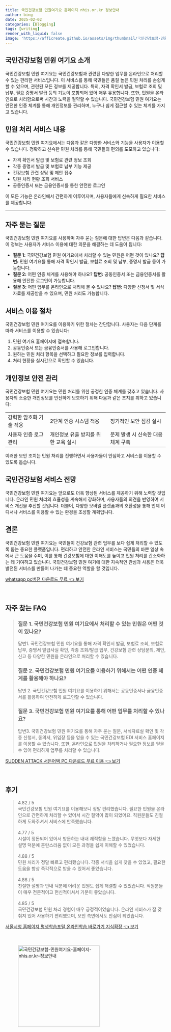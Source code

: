 ```yaml
---
title: 국민건강보험 민원여기요 홈페이지 nhis.or.kr 정보안내
author: bing
date: 2025-02-02
categories: [Blogging]
tags: [writing]
render_with_liquid: false
image: 'https://afficreate.github.io/assets/img/thumbnail/국민건강보험-민원여기요-홈페이지-nhis.or.kr-정보안내.webp'
---
```



<h2 id='국민건강보험_민원_여기요_소개'>국민건강보험 민원 여기요 소개</h2>

<p>국민건강보험 민원 여기요는 국민건강보험과 관련된 다양한 업무를 온라인으로 처리할 수 있는 편리한 서비스입니다. 이 서비스를 통해 국민들은 품질 높은 민원 처리를 손쉽게 할 수 있으며, 관련된 모든 정보를 제공합니다. 특히, 자격 확인서 발급, 보험료 조회 및 납부, 필요 증명서 발급 등의 기능이 포함되어 있어 매우 유용합니다. 또한, 민원을 온라인으로 처리함으로써 시간과 노력을 절약할 수 있습니다. 국민건강보험 민원 여기요는 안전한 인증 체계를 통해 개인정보를 관리하며, 누구나 쉽게 접근할 수 있는 체계를 가지고 있습니다.</p>

<h2 id='민원_처리_서비스_내용'>민원 처리 서비스 내용</h2>

<p>국민건강보험 민원 여기요에서는 다음과 같은 다양한 서비스와 기능을 사용자가 이용할 수 있습니다. 정확하고 신속한 민원 처리를 통해 국민들의 편의를 도모하고 있습니다:</p>

<ul>
    <li>자격 확인서 발급 및 보험료 관련 정보 조회</li>
    <li>각종 증명서 발급 및 보험료 납부 기능 제공</li>
    <li>건강보험 관련 상담 및 제안 접수</li>
    <li>민원 처리 현황 조회 서비스</li>
    <li>공동인증서 또는 금융인증서를 통한 안전한 로그인</li>
</ul>

<p>이 모든 기능은 온라인에서 간편하게 이루어지며, 사용자들에게 신속하게 필요한 서비스를 제공합니다.</p>

<hr />

<h2 id='자주_묻는_질문'>자주 묻는 질문</h2>

<p>국민건강보험 민원 여기요를 사용하며 자주 묻는 질문에 대한 답변은 다음과 같습니다. 이 정보는 사용자가 서비스 이용에 대한 의문을 해결하는 데 도움이 됩니다:</p>

<ul>
    <li><b>질문 1:</b> 국민건강보험 민원 여기요에서 처리할 수 있는 민원은 어떤 것이 있나요? <b>답변:</b> 민원 여기요를 통해 자격 확인서 발급, 보험료 조회 및 납부, 증명서 발급 등이 가능합니다.</li>
    <li><b>질문 2:</b> 어떤 인증 체계를 사용해야 하나요? <b>답변:</b> 공동인증서 또는 금융인증서를 활용해 안전한 로그인이 가능합니다.</li>
    <li><b>질문 3:</b> 어떤 업무를 온라인으로 처리해 볼 수 있나요? <b>답변:</b> 다양한 신청서 및 서식 자료를 제공받을 수 있으며, 민원 처리도 가능합니다.</li>
</ul>

<h2 id='서비스_이용_절차'>서비스 이용 절차</h2>

<p>국민건강보험 민원 여기요를 이용하기 위한 절차는 간단합니다. 사용자는 다음 단계를 따라 서비스를 이용할 수 있습니다:</p>

<ol>
    <li>민원 여기요 홈페이지에 접속합니다.</li>
    <li>공동인증서 또는 금융인증서를 사용해 로그인합니다.</li>
    <li>원하는 민원 처리 항목을 선택하고 필요한 정보를 입력합니다.</li>
    <li>처리 현황을 실시간으로 확인할 수 있습니다.</li>
</ol>

<h2 id='개인정보_안전_관리'>개인정보 안전 관리</h2>

<p>국민건강보험 민원 여기요는 민원 처리를 위한 공정한 인증 체계를 갖추고 있습니다. 사용자의 소중한 개인정보를 안전하게 보호하기 위해 다음과 같은 조치를 취하고 있습니다:</p>

<table>
    <tr>
        <td>강력한 암호화 기술 적용</td>
        <td>2단계 인증 시스템 적용</td>
        <td>정기적인 보안 점검 실시</td>
    </tr>
    <tr>
        <td>사용자 인증 로그 관리</td>
        <td>개인정보 유출 방지를 위한 교육 실시</td>
        <td>문제 발생 시 신속한 대응 체계 구축</td>
    </tr>
</table>

<p>이러한 보안 조치는 민원 처리를 진행하면서 사용자들이 안심하고 서비스를 이용할 수 있도록 돕습니다.</p>

<h2 id='국민건강보험_서비스_전망'>국민건강보험 서비스 전망</h2>

<p>국민건강보험 민원 여기요는 앞으로도 더욱 향상된 서비스를 제공하기 위해 노력할 것입니다. 온라인 민원 처리의 효율성을 계속해서 강화하며, 사용자들의 의견을 반영하여 서비스 개선을 추진할 것입니다. 더불어, 다양한 모바일 플랫폼과의 호환성을 통해 언제 어디서나 서비스를 이용할 수 있는 환경을 조성할 계획입니다.</p>

<h2 id='결론'>결론</h2>

<p>국민건강보험 민원 여기요는 국민들이 건강보험 관련 업무를 보다 쉽게 처리할 수 있도록 돕는 중요한 플랫폼입니다. 편리하고 안전한 온라인 서비스는 국민들의 바쁜 일상 속에서 큰 도움을 주며, 이를 통해 건강보험에 대한 이해도를 높이고 민원 처리를 간소화하는 데 기여하고 있습니다. 국민건강보험 민원 여기에 대한 지속적인 관심과 사용은 더욱 발전된 서비스를 만들어 나가는 데 중요한 역할을 할 것입니다.</p>


<p><a class="click-button" title="whatsapp pc버전 다운로드 무료" href="https://afficreate.github.io/posts/whatsapp-pc%EB%B2%84%EC%A0%84-%EB%8B%A4%EC%9A%B4%EB%A1%9C%EB%93%9C-%EB%AC%B4%EB%A3%8C/" rel="dofollow">whatsapp pc버전 다운로드 무료 👈 보기</a></p><br>
<h2 id='자주_찾는_FAQ'>자주 찾는 FAQ</h2>
<div itemscope="" itemtype="https://schema.org/FAQPage"> 
<blockquote> 
<div itemscope="" itemprop="mainEntity" itemtype="https://schema.org/Question"> 
<h3 itemprop="name">질문 1. 국민건강보험 민원 여기요에서 처리할 수 있는 민원은 어떤 것이 있나요?</h3> 
<div itemscope="" itemprop="acceptedAnswer" itemtype="https://schema.org/Answer"> 
<span itemprop="text"> 
<p>답변1. 국민건강보험 민원 여기요를 통해 자격 확인서 발급, 보험료 조회, 보험료 납부, 증명서 발급사실 확인, 각종 조회/발급 업무, 건강보험 관련 상담문의, 제안, 신고 등 다양한 민원을 온라인으로 처리할 수 있습니다.</p> 
</span> 
</div> 
</div> 

<div itemscope="" itemprop="mainEntity" itemtype="https://schema.org/Question"> 
<h3 itemprop="name">질문 2. 국민건강보험 민원 여기요를 이용하기 위해서는 어떤 인증 체계를 활용해야 하나요?</h3> 
<div itemscope="" itemprop="acceptedAnswer" itemtype="https://schema.org/Answer"> 
<span itemprop="text"> 
<p>답변 2. 국민건강보험 민원 여기요를 이용하기 위해서는 공동인증서나 금융인증서를 활용하여 안전하게 로그인할 수 있습니다.</p> 
</span> 
</div> 
</div> 

<div itemscope="" itemprop="mainEntity" itemtype="https://schema.org/Question"> 
<h3 itemprop="name">질문 3. 국민건강보험 민원 여기요를 통해 어떤 업무를 처리할 수 있나요?</h3> 
<div itemscope="" itemprop="acceptedAnswer" itemtype="https://schema.org/Answer"> 
<span itemprop="text"> 
<p>답변3. 국민건강보험 민원 여기요를 통해 자주 묻는 질문, 서식자료실 확인 및 각종 신청서, 동의서, 위임장 등을 얻을 수 있는 국민건강보험 EDI 서비스 홈페이지를 이용할 수 있습니다. 또한, 온라인으로 민원을 처리하거나 필요한 정보를 얻을 수 있어 편리하게 업무를 처리할 수 있습니다.</p> 
</span> 
</div> 
</div> 
</blockquote> 
</div>
<p><a class="click-button" title="SUDDEN ATTACK 서든어택 PC 다운로드 무료 이용" href="https://afficreate.github.io/posts/SUDDEN-ATTACK-%EC%84%9C%EB%93%A0%EC%96%B4%ED%83%9D-PC-%EB%8B%A4%EC%9A%B4%EB%A1%9C%EB%93%9C-%EB%AC%B4%EB%A3%8C-%EC%9D%B4%EC%9A%A9/" rel="dofollow">SUDDEN ATTACK 서든어택 PC 다운로드 무료 이용 👈 보기</a></p><br>
<h2 id='후기'>후기</h2>
<div itemscope itemtype="https://schema.org/Product">
  <blockquote>
  <div itemprop="review" itemscope itemtype="https://schema.org/Review">
      <div itemprop="reviewRating" itemscope itemtype="https://schema.org/Rating"> <span itemprop="ratingValue">4.82</span> / <span itemprop="bestRating">5</span> </div>
      <span itemprop="reviewBody">국민건강보험 민원 여기요를 이용해보니 정말 편리했습니다. 필요한 민원을 온라인으로 간편하게 처리할 수 있어서 시간 절약이 많이 되었어요. 직원분들도 친절하게 도와주셔서 서비스에 만족했습니다.</span>
  </div>
  <br>
  <div itemprop="review" itemscope itemtype="https://schema.org/Review">
      <div itemprop="reviewRating" itemscope itemtype="https://schema.org/Rating"> <span itemprop="ratingValue">4.77</span> / <span itemprop="bestRating">5</span> </div>
      <span itemprop="reviewBody">시설이 정돈되어 있어서 방문하는 내내 쾌적함을 느꼈습니다. 무엇보다 자세한 설명 덕분에 혼란스러움 없이 모든 과정을 쉽게 이해할 수 있었습니다.</span>
  </div>
  <br>
  <div itemprop="review" itemscope itemtype="https://schema.org/Review">
      <div itemprop="reviewRating" itemscope itemtype="https://schema.org/Rating"> <span itemprop="ratingValue">4.88</span> / <span itemprop="bestRating">5</span> </div>
      <span itemprop="reviewBody">민원 처리가 정말 빠르고 편리했습니다. 각종 서식을 쉽게 찾을 수 있었고, 필요한 도움을 항상 즉각적으로 받을 수 있어서 좋았습니다.</span>
  </div>
  <br>
  <div itemprop="review" itemscope itemtype="https://schema.org/Review">
      <div itemprop="reviewRating" itemscope itemtype="https://schema.org/Rating"> <span itemprop="ratingValue">4.86</span> / <span itemprop="bestRating">5</span> </div>
      <span itemprop="reviewBody">친절한 설명과 안내 덕분에 어려운 민원도 쉽게 해결할 수 있었습니다. 직원분들이 매우 전문적이고 헌신적이셔서 기분이 좋았습니다.</span>
  </div>
  <br>
  <div itemprop="review" itemscope itemtype="https://schema.org/Review">
      <div itemprop="reviewRating" itemscope itemtype="https://schema.org/Rating"> <span itemprop="ratingValue">4.85</span> / <span itemprop="bestRating">5</span> </div>
      <span itemprop="reviewBody">국민건강보험 민원 처리 경험이 매우 긍정적이었습니다. 온라인 서비스가 잘 갖춰져 있어 사용하기 편리했으며, 보안 측면에서도 안심이 되었습니다.</span>
  </div>
  </blockquote>
</div>
<p><a class="click-button" title="서울시청 홈페이지 평생학습포털 온라인학습 바로가기 지식확장" href="https://afficreate.github.io/posts/%EC%84%9C%EC%9A%B8%EC%8B%9C%EC%B2%AD-%ED%99%88%ED%8E%98%EC%9D%B4%EC%A7%80-%ED%8F%89%EC%83%9D%ED%95%99%EC%8A%B5%ED%8F%AC%ED%84%B8-%EC%98%A8%EB%9D%BC%EC%9D%B8%ED%95%99%EC%8A%B5-%EB%B0%94%EB%A1%9C%EA%B0%80%EA%B8%B0-%EC%A7%80%EC%8B%9D%ED%99%95%EC%9E%A5/" rel="dofollow">서울시청 홈페이지 평생학습포털 온라인학습 바로가기 지식확장 👈 보기</a></p><br>
<figure class="image"><img src="https://afficreate.github.io/assets/img/thumbnail/국민건강보험-민원여기요-홈페이지-nhis.or.kr-정보안내.webp" alt="국민건강보험-민원여기요-홈페이지-nhis.or.kr-정보안내" width="256" height="256"></figure>